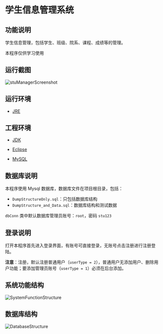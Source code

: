 # 学生信息管理系统

## 功能说明

学生信息管理，包括学生、班级、院系、课程、成绩等的管理。

本程序仅供学习使用

## 运行截图

![stuManagerScreenshot](http://ojlsgreog.bkt.clouddn.com/stuManageScreenshot.jpg)

## 运行环境
* [JRE](http://www.oracle.com/technetwork/java/javase/downloads/jre8-downloads-2133155.html)

## 工程环境

* [JDK](http://www.oracle.com/technetwork/java/javase/downloads/jdk8-downloads-2133151.html)

* [Eclipse](https://www.eclipse.org/downloads/)

* [MySQL](https://www.mysql.com/downloads/)

## 数据库说明

本程序使用 Mysql 数据库，数据库文件在项目根目录，包括：
* `DumpStructureOnly.sql`：只包括数据库结构
* `DumpStructure_and_Data.sql`：数据库结构和测试数据

`dbConn` 类中默认数据库管理员账号：`root`，密码 `stu123`

## 登录说明

打开本程序首先进入登录界面，有账号可直接登录，无账号点击注册进行注册登陆。

**注意**：注册，默认注册普通用户（`userType = 2`），普通用户无添加用户、删除用户功能；要添加管理员账号（`userType = 1`）必须在后台添加。

## 系统功能结构

![SystemFunctionStructure](http://ojlsgreog.bkt.clouddn.com/SystemFunctionStructure.jpg)

## 数据库结构

![DatabaseStructure](http://ojlsgreog.bkt.clouddn.com/DatabaseStructure.jpg)
